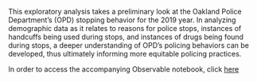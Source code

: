 This exploratory analysis takes a preliminary look at the Oakland Police Department’s (OPD) stopping behavior for the 2019 year. In analyzing demographic data as it relates to reasons for police stops, instances of handcuffs being used during stops, and instances of drugs being found during stops, a deeper understanding of OPD’s policing behaviors can be developed, thus ultimately informing more equitable policing practices.

In order to access the accompanying Observable notebook, click [here](https://observablehq.com/@carolinecullinan/trends-in-police-stops)